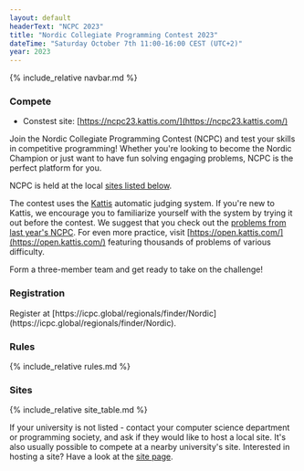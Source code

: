 ```yaml
---
layout: default
headerText: "NCPC 2023"
title: "Nordic Collegiate Programming Contest 2023"
dateTime: "Saturday October 7th 11:00-16:00 CEST (UTC+2)"
year: 2023
---
```

{% include_relative navbar.md %}

<div class="bar">
  <h3>Compete</h3>
</div>

- Constest site: [https://ncpc23.kattis.com/](https://ncpc23.kattis.com/)

Join the Nordic Collegiate Programming Contest (NCPC) and test your skills in competitive programming! Whether you're looking to become the Nordic Champion or just want to have fun solving engaging problems, NCPC is the perfect platform for you.

NCPC is held at the local [sites listed below](#sites).

The contest uses the [Kattis](https://kattis.com) automatic judging system. If you're new to Kattis, we encourage you to familiarize yourself with the system by trying it out before the contest. We suggest that you check out the [problems from last year's NCPC](https://ncpc22.kattis.com/problems). For even more practice, visit [https://open.kattis.com/](https://open.kattis.com/) featuring thousands of problems of various difficulty.

Form a three-member team and get ready to take on the challenge!

<div class="bar">
  <a name="registration"></a>
  <h3>Registration</h3>
</div>
Register at [https://icpc.global/regionals/finder/Nordic](https://icpc.global/regionals/finder/Nordic).

<div class="bar">
  <a name="rules"></a>
  <h3>Rules</h3>
</div>

{% include_relative rules.md %}


<div class="bar">
  <a name="sites"></a>
  <h3>Sites</h3>
</div>

{% include_relative site_table.md %}

If your university is not listed - contact your computer science department or programming society, and ask if they would like to host a local site. It's also usually possible to compete at a nearby university's site. Interested in hosting a site? Have a look at the [site page](/ncpc2023/sites).